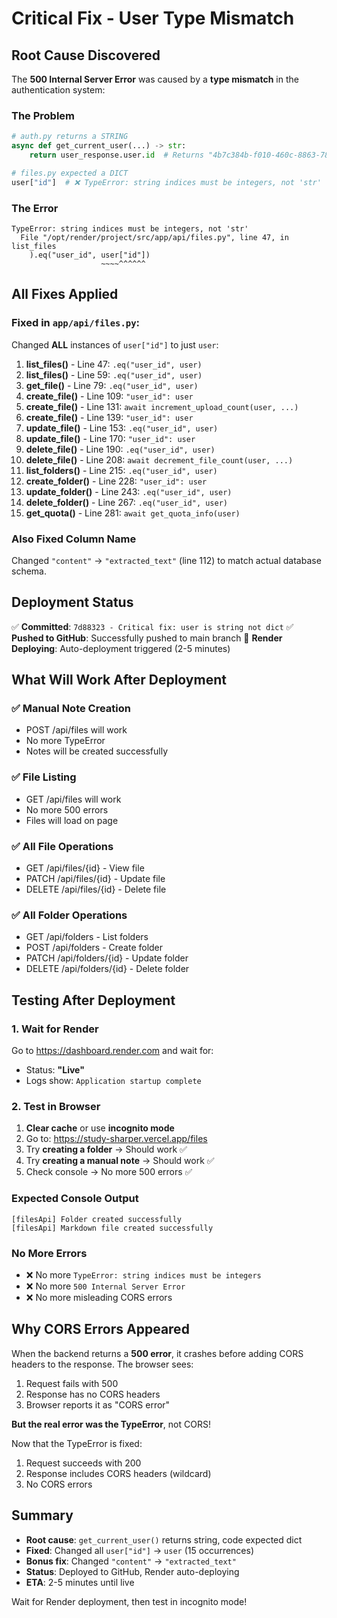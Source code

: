 # Critical Fix - User Type Mismatch

## Root Cause Discovered

The **500 Internal Server Error** was caused by a **type mismatch** in the authentication system:

### The Problem
```python
# auth.py returns a STRING
async def get_current_user(...) -> str:
    return user_response.user.id  # Returns "4b7c384b-f010-460c-8863-785567b08806"

# files.py expected a DICT
user["id"]  # ❌ TypeError: string indices must be integers, not 'str'
```

### The Error
```
TypeError: string indices must be integers, not 'str'
  File "/opt/render/project/src/app/api/files.py", line 47, in list_files
    ).eq("user_id", user["id"])
                    ~~~~^^^^^^
```

## All Fixes Applied

### Fixed in `app/api/files.py`:

Changed **ALL** instances of `user["id"]` to just `user`:

1. **list_files()** - Line 47: `.eq("user_id", user)`
2. **list_files()** - Line 59: `.eq("user_id", user)`
3. **get_file()** - Line 79: `.eq("user_id", user)`
4. **create_file()** - Line 109: `"user_id": user`
5. **create_file()** - Line 131: `await increment_upload_count(user, ...)`
6. **create_file()** - Line 139: `"user_id": user`
7. **update_file()** - Line 153: `.eq("user_id", user)`
8. **update_file()** - Line 170: `"user_id": user`
9. **delete_file()** - Line 190: `.eq("user_id", user)`
10. **delete_file()** - Line 208: `await decrement_file_count(user, ...)`
11. **list_folders()** - Line 215: `.eq("user_id", user)`
12. **create_folder()** - Line 228: `"user_id": user`
13. **update_folder()** - Line 243: `.eq("user_id", user)`
14. **delete_folder()** - Line 267: `.eq("user_id", user)`
15. **get_quota()** - Line 281: `await get_quota_info(user)`

### Also Fixed Column Name
Changed `"content"` → `"extracted_text"` (line 112) to match actual database schema.

## Deployment Status

✅ **Committed**: `7d88323 - Critical fix: user is string not dict`
✅ **Pushed to GitHub**: Successfully pushed to main branch
🔄 **Render Deploying**: Auto-deployment triggered (2-5 minutes)

## What Will Work After Deployment

### ✅ Manual Note Creation
- POST /api/files will work
- No more TypeError
- Notes will be created successfully

### ✅ File Listing
- GET /api/files will work
- No more 500 errors
- Files will load on page

### ✅ All File Operations
- GET /api/files/{id} - View file
- PATCH /api/files/{id} - Update file
- DELETE /api/files/{id} - Delete file

### ✅ All Folder Operations
- GET /api/folders - List folders
- POST /api/folders - Create folder
- PATCH /api/folders/{id} - Update folder
- DELETE /api/folders/{id} - Delete folder

## Testing After Deployment

### 1. Wait for Render
Go to https://dashboard.render.com and wait for:
- Status: **"Live"**
- Logs show: `Application startup complete`

### 2. Test in Browser
1. **Clear cache** or use **incognito mode**
2. Go to: https://study-sharper.vercel.app/files
3. Try **creating a folder** → Should work ✅
4. Try **creating a manual note** → Should work ✅
5. Check console → No more 500 errors ✅

### Expected Console Output
```
[filesApi] Folder created successfully
[filesApi] Markdown file created successfully
```

### No More Errors
- ❌ No more `TypeError: string indices must be integers`
- ❌ No more `500 Internal Server Error`
- ❌ No more misleading CORS errors

## Why CORS Errors Appeared

When the backend returns a **500 error**, it crashes before adding CORS headers to the response. The browser sees:
1. Request fails with 500
2. Response has no CORS headers
3. Browser reports it as "CORS error"

**But the real error was the TypeError**, not CORS!

Now that the TypeError is fixed:
1. Request succeeds with 200
2. Response includes CORS headers (wildcard)
3. No CORS errors

## Summary

- **Root cause**: `get_current_user()` returns string, code expected dict
- **Fixed**: Changed all `user["id"]` → `user` (15 occurrences)
- **Bonus fix**: Changed `"content"` → `"extracted_text"`
- **Status**: Deployed to GitHub, Render auto-deploying
- **ETA**: 2-5 minutes until live

Wait for Render deployment, then test in incognito mode!

